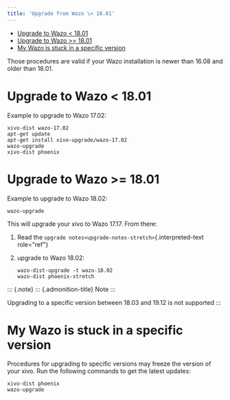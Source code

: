 ```yaml
---
title: 'Upgrade from Wazo \< 18.01'
---
```


-   [Upgrade to Wazo \< 18.01](#upgrade-to-wazo-18.01)
-   [Upgrade to Wazo \>= 18.01](#upgrade-to-wazo-18.01-1)
-   [My Wazo is stuck in a specific
    version](#my-wazo-is-stuck-in-a-specific-version)

Those procedures are valid if your Wazo installation is newer than 16.08
and older than 18.01.

Upgrade to Wazo \< 18.01
========================

Example to upgrade to Wazo 17.02:

    xivo-dist wazo-17.02
    apt-get update
    apt-get install xivo-upgrade/wazo-17.02
    wazo-upgrade
    xivo-dist phoenix

Upgrade to Wazo \>= 18.01
=========================

Example to upgrade to Wazo 18.02:

    wazo-upgrade

This will upgrade your xivo to Wazo 17.17. From there:

1.  Read the `upgrade notes<upgrade-notes-stretch>`{.interpreted-text
    role="ref"}
2.  upgrade to Wazo 18.02:

        wazo-dist-upgrade -t wazo-18.02
        wazo-dist phoenix-stretch

::: {.note}
::: {.admonition-title}
Note
:::

Upgrading to a specific version between 18.03 and 19.12 is not supported
:::

My Wazo is stuck in a specific version
======================================

Procedures for upgrading to specific versions may freeze the version of
your xivo. Run the following commands to get the latest updates:

    xivo-dist phoenix
    wazo-upgrade
